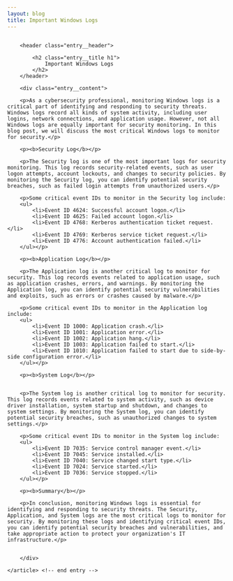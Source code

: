 ```yaml
---
layout: blog
title: Important Windows Logs
---
```



<div id="main" class="s-content__main large-8 column">
    <article class="entry">

        <header class="entry__header">

            <h2 class="entry__title h1">
                Important Windows Logs
            </h2>        
        </header>
        
        <div class="entry__content">
        
        <p>As a cybersecurity professional, monitoring Windows logs is a critical part of identifying and responding to security threats. Windows logs record all kinds of system activity, including user logins, network connections, and application usage. However, not all Windows logs are equally important for security monitoring. In this blog post, we will discuss the most critical Windows logs to monitor for security.</p>

        <p><b>Security Log</b></p>

        <p>The Security log is one of the most important logs for security monitoring. This log records security-related events, such as user logon attempts, account lockouts, and changes to security policies. By monitoring the Security log, you can identify potential security breaches, such as failed login attempts from unauthorized users.</p>

        <p>Some critical event IDs to monitor in the Security log include:
        <ul>
            <li>Event ID 4624: Successful account logon.</li>
            <li>Event ID 4625: Failed account logon.</li>
            <li>Event ID 4768: Kerberos authentication ticket request.</li>
            <li>Event ID 4769: Kerberos service ticket request.</li>
            <li>Event ID 4776: Account authentication failed.</li>
        </ul></p>

        <p><b>Application Log</b></p>

        <p>The Application log is another critical log to monitor for security. This log records events related to application usage, such as application crashes, errors, and warnings. By monitoring the Application log, you can identify potential security vulnerabilities and exploits, such as errors or crashes caused by malware.</p>

        <p>Some critical event IDs to monitor in the Application log include:
        <ul>
            <li>Event ID 1000: Application crash.</li>
            <li>Event ID 1001: Application error.</li>
            <li>Event ID 1002: Application hang.</li>
            <li>Event ID 1003: Application failed to start.</li>
            <li>Event ID 1010: Application failed to start due to side-by-side configuration error.</li>
        </ul></p>

        <p><b>System Log</b></p>


        <p>The System log is another critical log to monitor for security. This log records events related to system activity, such as device driver installation, system startup and shutdown, and changes to system settings. By monitoring the System log, you can identify potential security breaches, such as unauthorized changes to system settings.</p>

        <p>Some critical event IDs to monitor in the System log include:
        <ul>
            <li>Event ID 7035: Service control manager event.</li>
            <li>Event ID 7045: Service installed.</li>
            <li>Event ID 7040: Service changed start type.</li>
            <li>Event ID 7024: Service started.</li>
            <li>Event ID 7036: Service stopped.</li>
        </ul></p>

        <p><b>Summary</b></p>

        <p>In conclusion, monitoring Windows logs is essential for identifying and responding to security threats. The Security, Application, and System logs are the most critical logs to monitor for security. By monitoring these logs and identifying critical event IDs, you can identify potential security breaches and vulnerabilities, and take appropriate action to protect your organization's IT infrastructure.</p>


        </div> 

    </article> <!-- end entry -->

</div> <!-- end main -->  